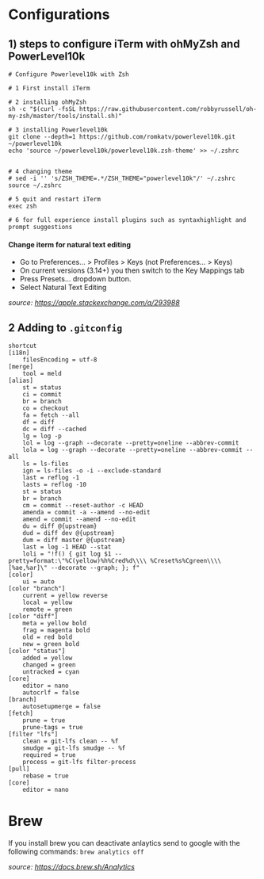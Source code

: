 # Configurations


## 1) steps to configure iTerm with ohMyZsh and PowerLevel10k

````
# Configure Powerlevel10k with Zsh

# 1 First install iTerm

# 2 installing ohMyZsh
sh -c "$(curl -fsSL https://raw.githubusercontent.com/robbyrussell/oh-my-zsh/master/tools/install.sh)"

# 3 installing Powerlevel10k
git clone --depth=1 https://github.com/romkatv/powerlevel10k.git ~/powerlevel10k
echo 'source ~/powerlevel10k/powerlevel10k.zsh-theme' >> ~/.zshrc


# 4 changing theme 
# sed -i '' 's/ZSH_THEME=.*/ZSH_THEME="powerlevel10k"/' ~/.zshrc
source ~/.zshrc

# 5 quit and restart iTerm
exec zsh

# 6 for full experience install plugins such as syntaxhighlight and prompt suggestions

````

#### Change iterm for natural text editing 

- Go to Preferences... > Profiles > Keys (not Preferences... > Keys)
- On current versions (3.14+) you then switch to the Key Mappings tab
- Press Presets... dropdown button.
- Select Natural Text Editing

*source: https://apple.stackexchange.com/a/293988*


## 2 Adding to `.gitconfig`

```
shortcut 
[i18n]
    filesEncoding = utf-8
[merge]
    tool = meld
[alias]
    st = status
    ci = commit
    br = branch
    co = checkout
    fa = fetch --all
    df = diff
    dc = diff --cached
    lg = log -p
    lol = log --graph --decorate --pretty=oneline --abbrev-commit
    lola = log --graph --decorate --pretty=oneline --abbrev-commit --all
    ls = ls-files
    ign = ls-files -o -i --exclude-standard
    last = reflog -1
    lasts = reflog -10
    st = status
    br = branch
    cm = commit --reset-author -c HEAD
    amenda = commit -a --amend --no-edit
    amend = commit --amend --no-edit
    du = diff @{upstream}
    dud = diff dev @{upstream}
    dum = diff master @{upstream}
    last = log -1 HEAD --stat
    loli = "!f() { git log $1 --pretty=format:\"%C(yellow)%h%Cred%d\\\\ %Creset%s%Cgreen\\\\ [%ae,%ar]\" --decorate --graph; }; f"
[color]
    ui = auto
[color "branch"]
    current = yellow reverse
    local = yellow
    remote = green
[color "diff"]
    meta = yellow bold
    frag = magenta bold
    old = red bold
    new = green bold
[color "status"]
    added = yellow
    changed = green
    untracked = cyan
[core]
    editor = nano
    autocrlf = false
[branch]
    autosetupmerge = false
[fetch]
    prune = true
    prune-tags = true
[filter "lfs"]
    clean = git-lfs clean -- %f
    smudge = git-lfs smudge -- %f
    required = true
    process = git-lfs filter-process
[pull]
    rebase = true
[core]
    editor = nano
```


# Brew
If you install brew you can deactivate anlaytics send to google with the following commands:
`brew analytics off`

*source: https://docs.brew.sh/Analytics*
